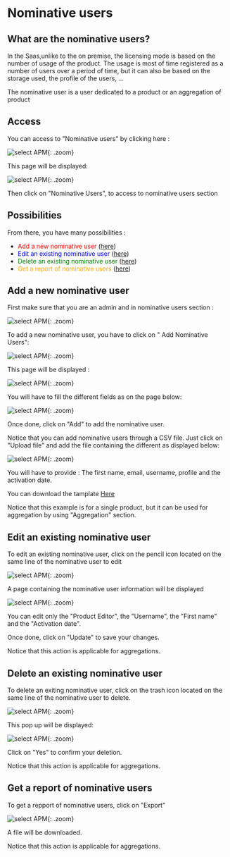 <link rel="stylesheet" href="../../../css/enlargeImage.css" />

# Nominative users

## What are the nominative users?

In the Saas,unlike to the on premise, the licensing mode is based on the number of usage of the product. The usage is most of time registered as a number of users over a period of time, but it can also be based on the storage used, the profile of the users, ...

The nominative user is a user dedicated to a product or an aggregation of product

## Access

You can access to "Nominative users" by clicking here :

![select APM](../../img/nominativeMana/access.jpg){: .zoom}

This page will be displayed:

![select APM](../../img/nominativeMana/access2.jpg){: .zoom}

Then click on "Nominative Users", to access to nominative users section

## Possibilities

From there, you have many possibilities :

- <span style="color:red">Add a new nominative user</span> ([here](#add-a-new-nominative-user))  
- <span style="color:blue">Edit an existing nominative user</span> ([here](#edit-an-existing-nominative-user))  
- <span style="color:green">Delete an existing nominative user</span> ([here](#delete-an-existing-nominative-user))  
- <span style="color:orange">Get a report of nominative users</span> ([here](#get-a-report-of-nominative-users)) 

## Add a new nominative user 

First make sure that you are an admin and in nominative users section :

![select APM](../../img/nominativeMana/add.jpg){: .zoom}

To add a new nominative user, you have to click on " Add Nominative Users":

![select APM](../../img/nominativeMana/add2.jpg){: .zoom}

This page will be displayed : 

![select APM](../../img/nominativeMana/add3.jpg){: .zoom}

You will have to fill the different fields as on the page below:

![select APM](../../img/nominativeMana/add4.jpg){: .zoom}

Once done, click on "Add" to add the nominative user.

Notice that you can add nominative users through a CSV file. Just click on "Upload file" and add the file containing the different as displayed below:

![select APM](../../img/nominativeMana/upload.jpg){: .zoom}

You will have to provide :
The first name, email, username, profile and the activation date. 

You can download the tamplate [Here](../../excel/nominativeTemplate.csv) 

Notice that this example is for a single product, but it can be used for aggregation by using "Aggregation" section. 



## Edit an existing nominative user

To edit an existing nominative user, click on the pencil icon located on the same line of the nominative user to edit

![select APM](../../img/nominativeMana/edit.jpg){: .zoom}


A page containing the nominative user information will be displayed

![select APM](../../img/nominativeMana/edit2.jpg){: .zoom}


You can edit only the "Product Editor", the "Username", the "First name" and the "Activation date".

Once done, click on "Update" to save your changes. 

Notice that this action is applicable for aggregations. 

## Delete an existing nominative user

To delete an exiting nominative user, click on the trash icon located on the same line of the nominative user to delete. 

![select APM](../../img/nominativeMana/del.jpg){: .zoom}

This pop up will be displayed:

![select APM](../../img/nominativeMana/del2.jpg){: .zoom}

Click on "Yes" to confirm your deletion. 

Notice that this action is applicable for aggregations. 

## Get a report of nominative users

To get a repport of nominative users, click on "Export"

![select APM](../../img/nominativeMana/export.jpg){: .zoom}

A file will be downloaded.

Notice that this action is applicable for aggregations. 
































<script src="../../../js/zoomImage.js"></script>